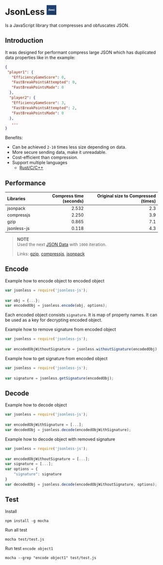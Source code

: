 # JsonLess <img src="https://raw.githubusercontent.com/7everen/jsonless-js/main/icons/icon-32.png" alt="icon for jsonless compressor/obfuscator">

Is a JavaScript library that compresses and obfuscates JSON.

## Introduction
It was designed for performant compress large JSON which has duplicated data properties like in the example:
```json
{
 "player1": {
   "EfficiencyGameScore": 0,
   "FastBreakPointsAttempted": 0,
   "FastBreakPointsMade": 0
  },
  "player2": {
   "EfficiencyGameScore": 3,
   "FastBreakPointsAttempted": 2,
   "FastBreakPointsMade": 0
  },
   ...
}

```

Benefits:
- Can be achieved `2-10` times less size depending on data.
- More secure sending data, make it unreadable.
- Cost-efficient than compression.
- Support multiple languages
  - [Rust/C/C++](https://github.com/7everen/jsonless-rs)

## Performance
| Libraries      | Compress time (seconds) | Original size to Compressed (times) |                
|:---------------|------------------------:|------------------------------------:|
| jsonpack       |                   2.532 |                                 2.3 |
| compressjs     |                   2.250 |                                 3.9 |
| gzip           |                   0.865 |                                 7.1 |
| jsonless-js    |                   0.118 |                                 4.3 |

> **NOTE**  
> Used the next [JSON Data](https://raw.githubusercontent.com/7everen/jsonless-js/main/test/test.json) with `1000` iteration.
>
> Links: [gzip](https://www.npmjs.com/package/zlib), [compressjs](https://www.npmjs.com/package/compressjs), [jsonpack](https://www.npmjs.com/package/jsonpack)


## Encode

Example how to encode object to encoded object
```js
var jsonless = require('jsonless-js');

var obj = {...};
var encodedObj = jsonless.encode(obj, options);

```

Each encoded object consists `signature`. It is map of property names. It can be used as a key for decrypting encoded object.

Example how to remove signature from encoded object
```js
var jsonless = require('jsonless-js');

var encodedObjWithoutSignature = jsonless.withoutSignature(encodedObj);

```

Example how to get signature from encoded object
```js
var jsonless = require('jsonless-js');

var signature = jsonless.getSignature(encodedObj);

```

## Decode

Example how to decode object
```js
var jsonless = require('jsonless-js');

var encodedObjWithSignature = [...];
var decodedObj = jsonless.decode(encodedObjWithSignature);

```

Example how to decode object with removed signature
```js
var jsonless = require('jsonless-js');

var encodedObjWithoutSignature = [...];
var signature = [...];
var options = {
    "signature": signature
}
var decodedObj = jsonless.decode(encodedObjWithoutSignature, options);

```


## Test

Install
```shell
npm install -g mocha
```

Run all test
```shell
mocha test/test.js
```

Run test `encode object1`
```shell
mocha --grep "encode object1" test/test.js
```

